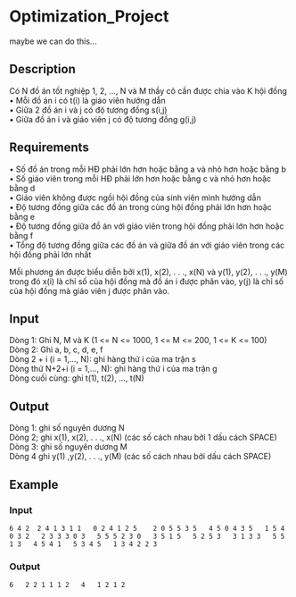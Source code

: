 # Optimization_Project

maybe we can do this...

## Description
  
Có N đồ án tốt nghiệp 1, 2, …, N và M thầy cô cần được chia vào K hội đồng  
 • Mỗi đồ án i có t(i) là giáo viên hướng dẫn  
 • Giữa 2 đồ án i và j có độ tương đồng s(i,j)  
 • Giữa đồ án i và giáo viên j có độ tương đồng g(i,j)  
 
## Requirements

 • Số đồ án trong mỗi HĐ phải lớn hơn hoặc bằng a và nhỏ hơn hoặc bằng b  
 • Số giáo viên trong mỗi HĐ phải lớn hơn hoặc bằng c và nhỏ hơn hoặc bằng d  
 • Giáo viên không được ngồi hội đồng của sinh viên mình hướng dẫn  
 • Độ tương đồng giữa các đồ án trong cùng hội đồng phải lớn hơn hoặc bằng e  
 • Độ tương đồng giữa đồ án với giáo viên trong hội đồng phải lớn hơn hoặc bằng f  
 • Tổng độ tương đồng giữa các đồ án và giữa đồ án với giáo viên trong các hội đồng phải lớn nhất  
 
Mỗi phương án được biểu diễn bởi x(1), x(2), . . ., x(N) và y(1), y(2), . . ., y(M) trong đó x(i) là chỉ số của hội đồng mà đồ án i được phân vào, y(j) là chỉ số của hội đồng mà giáo viên j được phân vào.  
## Input  
Dòng 1: Ghi N, M và K (1 <= N <= 1000, 1 <= M <= 200, 1 <= K <= 100)  
Dòng 2: Ghi a, b, c, d, e, f  
Dòng 2 + i (i = 1,…, N): ghi hàng thứ i của ma trận s  
Dòng thứ N+2+i (i = 1,…, N): ghi hàng thứ i của ma trận g  
Dòng cuối cùng: ghi t(1), t(2), …, t(N)  

## Output

Dòng 1: ghi số nguyên dương N  
Dòng 2; ghi x(1), x(2), . . ., x(N) (các số cách nhau bởi 1 dấu cách SPACE)  
Dòng 3: ghi số nguyên dương M  
Dòng 4 ghi y(1) ,y(2), . . ., y(M)  (các số cách nhau bởi dấu cách SPACE)  

## Example 

### Input
`
6 4 2 
 2 4 1 3 1 1  
0 2 4 1 2 5   
2 0 5 5 3 5  
4 5 0 4 3 5  
1 5 4 0 3 2  
2 3 3 3 0 3  
5 5 5 2 3 0  
3 5 1 5  
5 2 5 3  
3 1 3 3  
5 5 1 3  
4 5 4 1  
5 3 4 5  
1 3 4 2 2 3  
`
### Output
`
6  
2 2 1 1 1 2  
4  
1 2 1 2  
`
